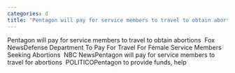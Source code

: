 ```yaml
---
categories: d
title: "Pentagon will pay for service members to travel to obtain abortions  Fox News"
---
```

Pentagon will pay for service members to travel to obtain abortions&nbsp;&nbsp;Fox NewsDefense Department To Pay For Travel For Female Service Members Seeking Abortions&nbsp;&nbsp;NBC NewsPentagon will pay for service members to travel for abortions&nbsp;&nbsp;POLITICOPentagon to provide funds, help